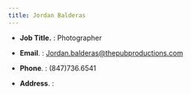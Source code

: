 ```yaml
---
title: Jordan Balderas
---
```


- **Job Title.**   : Photographer

- **Email**.        : Jordan.balderas@thepubproductions.com

- **Phone**.       : (847)736.6541

- **Address**.    :
